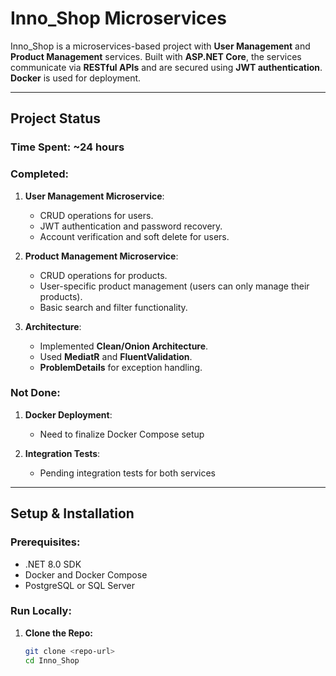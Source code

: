 # Inno_Shop Microservices

Inno_Shop is a microservices-based project with **User Management** and **Product Management** services.
Built with **ASP.NET Core**, the services communicate via **RESTful APIs** and are secured using **JWT authentication**. **Docker** is used for deployment.

---

## Project Status

### Time Spent: ~24 hours

### Completed:
1. **User Management Microservice**:
   - CRUD operations for users.
   - JWT authentication and password recovery.
   - Account verification and soft delete for users.

2. **Product Management Microservice**:
   - CRUD operations for products.
   - User-specific product management (users can only manage their products).
   - Basic search and filter functionality.

3. **Architecture**:
   - Implemented **Clean/Onion Architecture**.
   - Used **MediatR** and **FluentValidation**.
   - **ProblemDetails** for exception handling.

### Not Done:
1. **Docker Deployment**:
   - Need to finalize Docker Compose setup

2. **Integration Tests**:
   - Pending integration tests for both services

---

## Setup & Installation

### Prerequisites:
- .NET 8.0 SDK
- Docker and Docker Compose
- PostgreSQL or SQL Server

### Run Locally:
1. **Clone the Repo:**
   ```bash
   git clone <repo-url>
   cd Inno_Shop
